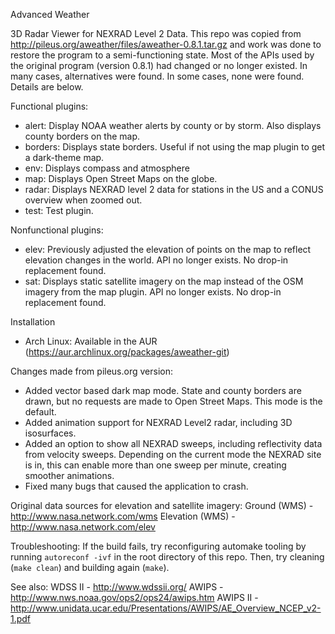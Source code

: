 Advanced Weather

3D Radar Viewer for NEXRAD Level 2 Data.
This repo was copied from http://pileus.org/aweather/files/aweather-0.8.1.tar.gz and work was done to restore the program to a semi-functioning state.
Most of the APIs used by the original program (version 0.8.1) had changed or no longer existed. In many cases, alternatives were found. In some cases, none were found. Details are below.

Functional plugins:
- alert: Display NOAA weather alerts by county or by storm. Also displays county borders on the map.
- borders: Displays state borders. Useful if not using the map plugin to get a dark-theme map.
- env: Displays compass and atmosphere
- map: Displays Open Street Maps on the globe.
- radar: Displays NEXRAD level 2 data for stations in the US and a CONUS overview when zoomed out.
- test: Test plugin.

Nonfunctional plugins:
- elev: Previously adjusted the elevation of points on the map to reflect elevation changes in the world. API no longer exists. No drop-in replacement found.
- sat: Displays static satellite imagery on the map instead of the OSM imagery from the map plugin. API no longer exists. No drop-in replacement found.

Installation
- Arch Linux: Available in the AUR (https://aur.archlinux.org/packages/aweather-git)

Changes made from pileus.org version:
- Added vector based dark map mode. State and county borders are drawn, but no requests are made to Open Street Maps. This mode is the default.
- Added animation support for NEXRAD Level2 radar, including 3D isosurfaces.
- Added an option to show all NEXRAD sweeps, including reflectivity data from velocity sweeps. Depending on the current mode the NEXRAD site is in, this can enable more than one sweep per minute, creating smoother animations.
- Fixed many bugs that caused the application to crash.

Original data sources for elevation and satellite imagery:
Ground    (WMS) - http://www.nasa.network.com/wms
Elevation (WMS) - http://www.nasa.network.com/elev

Troubleshooting:
If the build fails, try reconfiguring automake tooling by running `autoreconf -ivf` in the root directory of this repo. Then, try cleaning (`make clean`) and building again (`make`).

See also:
WDSS II  - http://www.wdssii.org/
AWIPS    - http://www.nws.noaa.gov/ops2/ops24/awips.htm
AWIPS II - http://www.unidata.ucar.edu/Presentations/AWIPS/AE_Overview_NCEP_v2-1.pdf
